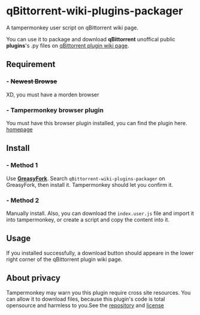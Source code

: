 # qBittorrent-wiki-plugins-packager

A tampermonkey user script on qBittorrent wiki page.

You can use it to package and download **qBittorrent** unoffical public **plugins**'s .py files on [qBittorrent plugin wiki page](https://github.com/qbittorrent/search-plugins/wiki/Unofficial-search-plugins).

## Requirement

### - ~~Newest Browse~~

XD, you must have a morden browser

### - Tampermonkey browser plugin

You must have this browser plugin installed, you can find the plugin here. [homepage](https://www.tampermonkey.net/)

## Install

### - Method 1

Use **[GreasyFork](https://greasyfork.org/)**.
Search `qBittorrent-wiki-plugins-packager` on GreasyFork, then install it. Tampermonkey should let you confirm it.

### - Method 2

Manually install.
Also, you can download the `index.user.js` file and import it into tampermonkey, or create a script and copy the content into it.

## Usage

If you installed successfully, a download button should appeare in the lower right corner of the qBittorrent plugin wiki page.

## About privacy

Tampermonkey may warn you this plugin require cross site resources. You can allow it to download files, because this plugin's code is total opensource and harmless to you.See the [repository](https://github.com/ValueXu/qBittorrent-wiki-plugins-packager/) and [license](https://github.com/ValueXu/qBittorrent-wiki-plugins-packager/blob/main/LICENSE)
